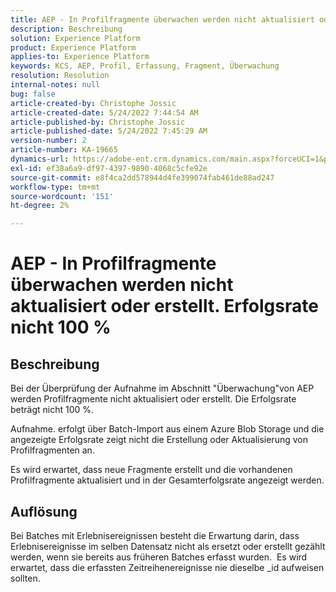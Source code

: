 ```yaml
---
title: AEP - In Profilfragmente überwachen werden nicht aktualisiert oder erstellt. Erfolgsrate nicht 100 %
description: Beschreibung
solution: Experience Platform
product: Experience Platform
applies-to: Experience Platform
keywords: KCS, AEP, Profil, Erfassung, Fragment, Überwachung
resolution: Resolution
internal-notes: null
bug: false
article-created-by: Christophe Jossic
article-created-date: 5/24/2022 7:44:54 AM
article-published-by: Christophe Jossic
article-published-date: 5/24/2022 7:45:29 AM
version-number: 2
article-number: KA-19665
dynamics-url: https://adobe-ent.crm.dynamics.com/main.aspx?forceUCI=1&pagetype=entityrecord&etn=knowledgearticle&id=49b97160-35db-ec11-a7b6-0022480b01c6
exl-id: ef38a6a9-df97-4397-9890-4068c5cfe92e
source-git-commit: e8f4ca2dd578944d4fe399074fab461de88ad247
workflow-type: tm+mt
source-wordcount: '151'
ht-degree: 2%

---
```


# AEP - In Profilfragmente überwachen werden nicht aktualisiert oder erstellt. Erfolgsrate nicht 100 %

## Beschreibung


Bei der Überprüfung der Aufnahme im Abschnitt &quot;Überwachung&quot;von AEP werden Profilfragmente nicht aktualisiert oder erstellt. Die Erfolgsrate beträgt nicht 100 %.

Aufnahme. erfolgt über Batch-Import aus einem Azure Blob Storage und die angezeigte Erfolgsrate zeigt nicht die Erstellung oder Aktualisierung von Profilfragmenten an.

Es wird erwartet, dass neue Fragmente erstellt und die vorhandenen Profilfragmente aktualisiert und in der Gesamterfolgsrate angezeigt werden.


## Auflösung


Bei Batches mit Erlebnisereignissen besteht die Erwartung darin, dass Erlebnisereignisse im selben Datensatz nicht als ersetzt oder erstellt gezählt werden, wenn sie bereits aus früheren Batches erfasst wurden.  Es wird erwartet, dass die erfassten Zeitreihenereignisse nie dieselbe _id aufweisen sollten.
